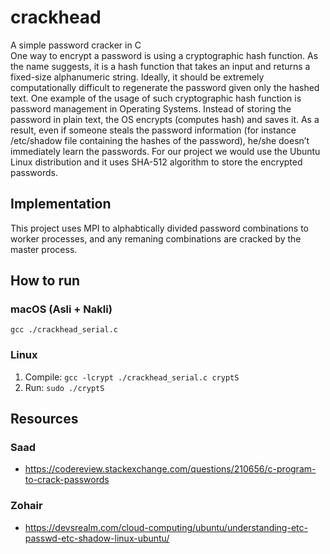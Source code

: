 # crackhead
A simple password cracker in C\
One way to encrypt a password is using a cryptographic hash function. As the name suggests, it is a hash function that takes an input and returns a fixed-size alphanumeric string. Ideally, it should be extremely computationally difficult to regenerate the password given only the hashed text. One example of the usage of such cryptographic hash function is password management in Operating Systems. Instead of storing the password in plain text, the OS encrypts (computes hash) and saves it. As a result, even if someone steals the password information (for instance /etc/shadow file containing the hashes of the password), he/she doesn’t immediately learn the passwords. For our project we would use the Ubuntu Linux distribution and it uses SHA-512 algorithm to store the encrypted passwords.

## Implementation
This project uses MPI to alphabtically divided password combinations to worker processes, and any remaning combinations are cracked by the master process.

## How to run
### macOS (Asli + Nakli)
```gcc ./crackhead_serial.c```

### Linux
1. Compile: ```gcc -lcrypt ./crackhead_serial.c cryptS```
2. Run:  ```sudo ./cryptS```

## Resources
### Saad
- https://codereview.stackexchange.com/questions/210656/c-program-to-crack-passwords

### Zohair
- https://devsrealm.com/cloud-computing/ubuntu/understanding-etc-passwd-etc-shadow-linux-ubuntu/
